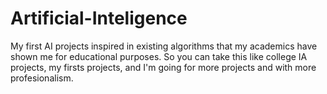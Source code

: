 # Artificial-Inteligence
My first AI projects inspired in existing algorithms that my academics have shown me for educational purposes. So you can take this like college IA projects, my firsts projects, and I'm going for more projects and with more profesionalism.
